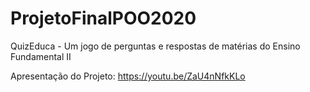 # ProjetoFinalPOO2020
QuizEduca - Um jogo de perguntas e respostas de matérias do Ensino Fundamental II

Apresentação do Projeto: https://youtu.be/ZaU4nNfkKLo
